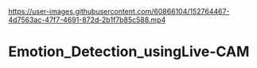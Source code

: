 

https://user-images.githubusercontent.com/60866104/152764467-4d7563ac-47f7-4691-872d-2b1f7b85c588.mp4

# Emotion_Detection_usingLive-CAM
